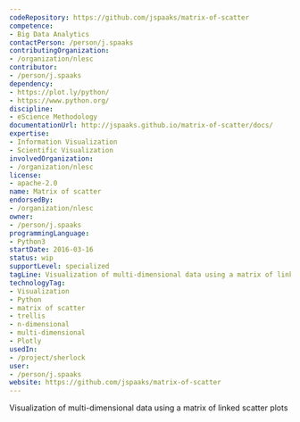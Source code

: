 ```yaml
---
codeRepository: https://github.com/jspaaks/matrix-of-scatter
competence:
- Big Data Analytics
contactPerson: /person/j.spaaks
contributingOrganization:
- /organization/nlesc
contributor:
- /person/j.spaaks
dependency:
- https://plot.ly/python/
- https://www.python.org/
discipline:
- eScience Methodology
documentationUrl: http://jspaaks.github.io/matrix-of-scatter/docs/
expertise:
- Information Visualization
- Scientific Visualization
involvedOrganization:
- /organization/nlesc
license:
- apache-2.0
name: Matrix of scatter
endorsedBy:
- /organization/nlesc
owner:
- /person/j.spaaks
programmingLanguage:
- Python3
startDate: 2016-03-16
status: wip
supportLevel: specialized
tagLine: Visualization of multi-dimensional data using a matrix of linked scatter plots.
technologyTag:
- Visualization
- Python
- matrix of scatter
- trellis
- n-dimensional
- multi-dimensional
- Plotly
usedIn:
- /project/sherlock
user:
- /person/j.spaaks
website: https://github.com/jspaaks/matrix-of-scatter
---
```

Visualization of multi-dimensional data using a matrix of linked scatter plots
